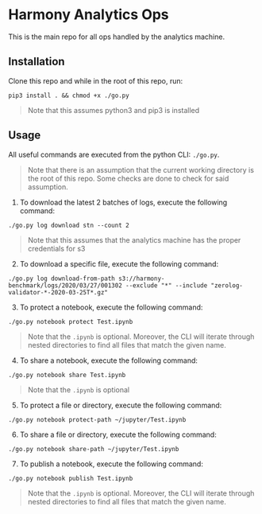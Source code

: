 # Harmony Analytics Ops
This is the main repo for all ops handled by the analytics machine.

## Installation
Clone this repo and while in the root of this repo, run: 
```
pip3 install . && chmod +x ./go.py
```
> Note that this assumes python3 and pip3 is installed

## Usage
All useful commands are executed from the python CLI: `./go.py`.
> Note that there is an assumption that the current working directory is the root of this repo.
> Some checks are done to check for said assumption. 

1) To download the latest 2 batches of logs, execute the following command:
```
./go.py log download stn --count 2
```
> Note that this assumes that the analytics machine has the proper credentials for s3

2) To download a specific file, execute the following command:
```
./go.py log download-from-path s3://harmony-benchmark/logs/2020/03/27/001302 --exclude "*" --include "zerolog-validator-*-2020-03-25T*.gz" 
```
 
3) To protect a notebook, execute the following command:
```
./go.py notebook protect Test.ipynb 
```
> Note that the `.ipynb` is optional. Moreover, the CLI will iterate through 
> nested directories to find all files that match the given name.

4) To share a notebook, execute the following command:
```
./go.py notebook share Test.ipynb 
```
> Note that the `.ipynb` is optional

5) To protect a file or directory, execute the following command:
```
./go.py notebook protect-path ~/jupyter/Test.ipynb 
```

6) To share a file or directory, execute the following command:
```
./go.py notebook share-path ~/jupyter/Test.ipynb 
```

7) To publish a notebook, execute the following command:
```
./go.py notebook publish Test.ipynb 
```
> Note that the `.ipynb` is optional. Moreover, the CLI will iterate through 
> nested directories to find all files that match the given name.